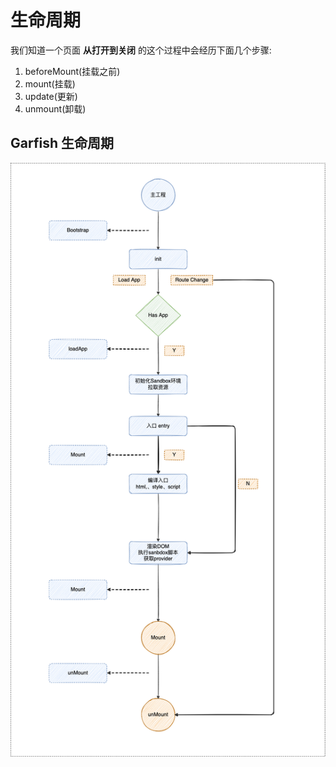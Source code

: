 # 生命周期

我们知道一个页面 **从打开到关闭** 的这个过程中会经历下面几个步骤:

1. beforeMount(挂载之前)
2. mount(挂载)
3. update(更新)
4. unmount(卸载)

## Garfish 生命周期

![lifecycle](./images/lifecycle.png)
